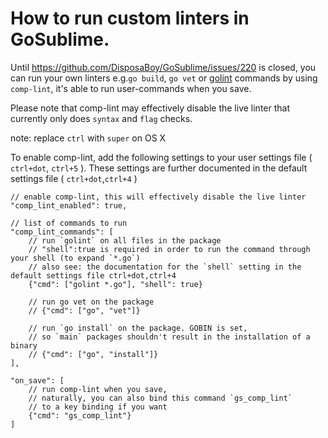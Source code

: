 How to run custom linters in GoSublime.
=============================

Until https://github.com/DisposaBoy/GoSublime/issues/220 is closed, you can run your own linters e.g.`go build`, `go vet` or [golint](https://github.com/golang/lint) commands by using `comp-lint`, it's able to run user-commands when you save.

Please note that comp-lint may effectively disable the live linter that currently only does `syntax` and `flag` checks.

note: replace `ctrl` with `super` on OS X

To enable comp-lint, add the following settings to your user settings file ( `ctrl+dot`, `ctrl+5` ). These settings are further documented in the default settings file ( `ctrl+dot`,`ctrl+4` )


	// enable comp-lint, this will effectively disable the live linter
	"comp_lint_enabled": true,

	// list of commands to run
	"comp_lint_commands": [
		// run `golint` on all files in the package
		// "shell":true is required in order to run the command through your shell (to expand `*.go`)
		// also see: the documentation for the `shell` setting in the default settings file ctrl+dot,ctrl+4
		{"cmd": ["golint *.go"], "shell": true}
		
		// run go vet on the package
		// {"cmd": ["go", "vet"]}

		// run `go install` on the package. GOBIN is set,
		// so `main` packages shouldn't result in the installation of a binary
		// {"cmd": ["go", "install"]}
	],
	
	"on_save": [
		// run comp-lint when you save,
		// naturally, you can also bind this command `gs_comp_lint`
		// to a key binding if you want
		{"cmd": "gs_comp_lint"}
	]


